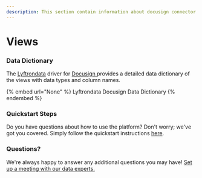 ```yaml
---
description: This section contain information about docusign connector views information
---
```


# Views

### Data Dictionary

The [Lyftrondata](https://www.lyftrondata.com/) driver for [Docusign](https://www.lyftrondata.com/integration/business-analytics/docusign//)[ ](https://www.lyftrondata.com/integration/docusign/)provides a detailed data dictionary of the views with data types and column names.

{% embed url="None" %}
Lyftrondata Docusign Data Dictionary
{% endembed %}

### Quickstart Steps

Do you have questions about how to use the platform? Don't worry; we've got you covered. Simply follow the quickstart instructions [here](../README.md).

### Questions? <a href="#questions" id="questions"></a>

We're always happy to answer any additional questions you may have! [Set up a meeting with our data experts.](https://www.lyftrondata.com/book-a-meeting/)


